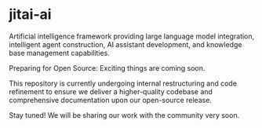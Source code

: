 # jitai-ai
Artificial intelligence framework providing large language model integration, intelligent agent construction, AI assistant development, and knowledge base management capabilities.

Preparing for Open Source: Exciting things are coming soon.​​

This repository is currently undergoing internal restructuring and code refinement to ensure we deliver a higher-quality codebase and comprehensive documentation upon our open-source release.

​Stay tuned!​​ We will be sharing our work with the community very soon.
